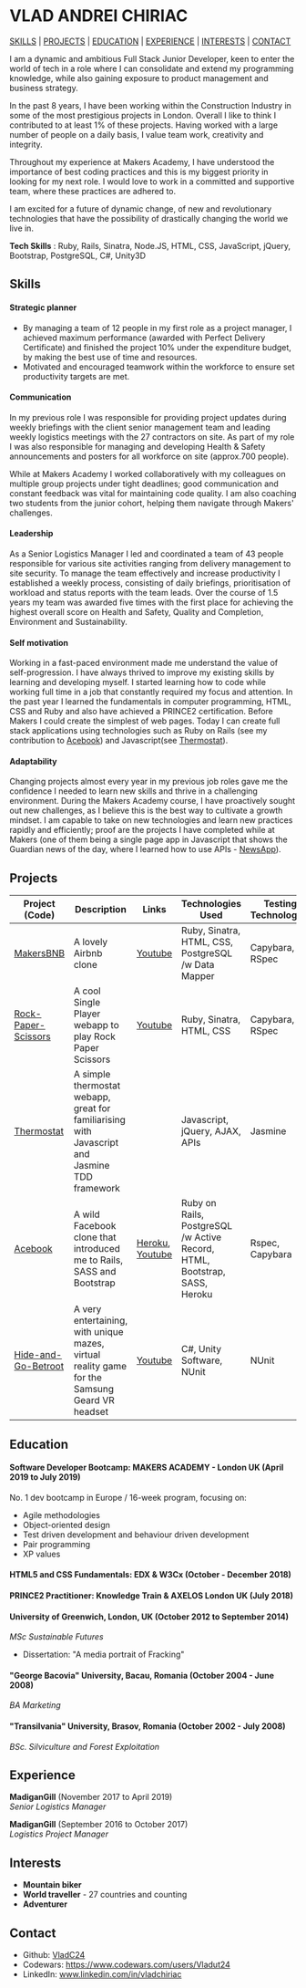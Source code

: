 # VLAD ANDREI CHIRIAC
[SKILLS](#Skills) | [PROJECTS](#Projects) | [EDUCATION](#Education) | [EXPERIENCE](#Experience) | [INTERESTS](#Interests) | [CONTACT](#Contact)

I am a dynamic and ambitious Full Stack Junior Developer, keen to enter the world of tech in a role where I can consolidate and extend my programming knowledge, while also gaining exposure to product management and business strategy. 

In the past 8 years, I have been working within the Construction Industry in some of the most prestigious projects in London. Overall I like to think I contributed to at least 1% of these projects. Having worked with a large number of people on a daily basis, I value team work, creativity and integrity.

Throughout my experience at Makers Academy, I have understood the importance of best coding practices and this is my biggest priority in looking for my next role.  I would love to work in a committed and supportive team, where these practices are adhered to. 
 
I am excited for a future of dynamic change, of new and revolutionary technologies that have the possibility of drastically changing the world we live in. 

__Tech Skills__ : Ruby, Rails, Sinatra, Node.JS, HTML, CSS, JavaScript, jQuery, Bootstrap, PostgreSQL, C#, Unity3D

## Skills

#### Strategic planner

* By managing a team of 12 people in my first role as a project manager, I achieved maximum performance (awarded with
Perfect Delivery Certificate) and finished the project 10% under the expenditure budget, by making
the best use of time and resources.
* Motivated and encouraged teamwork within the workforce to ensure set productivity targets are met.

#### Communication

In my previous role I was responsible for providing project updates during weekly briefings with the client senior management  team and leading weekly logistics meetings with the 27 contractors on site. As part of my role I was also responsible for managing and developing Health & Safety announcements and posters for all workforce on site (approx.700 people). 

While at Makers Academy I worked collaboratively with my colleagues on multiple group projects under tight deadlines; good communication and constant feedback was vital for maintaining code quality. I am also coaching two students from the junior cohort, helping them navigate through Makers' challenges.

#### Leadership

As a Senior Logistics Manager I led and coordinated a team of 43 people responsible for various site activities ranging from delivery management to site security. To manage the team effectively and increase productivity I established a weekly process, consisting of daily briefings, prioritisation of workload and status reports with the team leads. Over the course of 1.5 years my team was awarded five times with the first place for achieving the highest overall score on Health and Safety, Quality and Completion, Environment and Sustainability.

#### Self motivation

Working in a fast-paced environment made me understand the value of self-progression. I have always thrived to improve my existing skills by learning and developing myself. I started learning how to code while working full time in a job that constantly required my focus and attention. In the past year I learned the fundamentals in computer programming, HTML, CSS and Ruby and also have achieved a PRINCE2 certification. Before Makers I could create the simplest of web pages. Today I can create full stack applications using technologies such as Ruby on Rails (see my contribution to [Acebook](https://github.com/VladC24/acebook-d-railed)) and Javascript(see [Thermostat](https://github.com/VladC24/Thermostat)).

#### Adaptability

Changing projects almost every year in my previous job roles gave me the confidence I needed to learn new skills and thrive in a challenging environment.
During the Makers Academy course, I have proactively sought out new challenges, as I believe this is the best way to cultivate a growth mindset. I am capable to take on new technologies and learn new practices rapidly and efficiently; proof are the projects I have completed while at Makers (one of them being a single page app in Javascript that shows the Guardian news of the day, where I learned how to use APIs - [NewsApp](https://github.com/VladC24/news-summary-challenge/blob/master/README.md)).

## Projects
| Project (Code)| Description | Links | Technologies Used | Testing Technologies |
| --- | --- | --- | --- | --- |
|[MakersBNB](https://github.com/VladC24/MakersBNB) | A lovely Airbnb clone | [Youtube]() | Ruby, Sinatra, HTML, CSS, PostgreSQL /w Data Mapper | Capybara, RSpec|
|[Rock-Paper-Scissors](https://github.com/VladC24/rps-challenge) | A cool Single Player webapp to play Rock Paper Scissors | [Youtube](https://youtu.be/pB9EdEbQ-ms)| Ruby, Sinatra, HTML, CSS | Capybara, RSpec|
|[Thermostat](https://github.com/VladC24/Thermostat) | A simple thermostat webapp, great for familiarising with Javascript and Jasmine TDD framework | | Javascript, jQuery, AJAX, APIs | Jasmine|
|[Acebook](https://github.com/VladC24/acebook-d-railed) | A wild Facebook clone that introduced me to Rails, SASS and Bootstrap | [Heroku](https://acebook-d-railed.herokuapp.com), [Youtube](https://youtu.be/10WbGi4myl8) | Ruby on Rails, PostgreSQL /w Active Record, HTML, Bootstrap, SASS, Heroku | Rspec, Capybara|
|[Hide-and-Go-Betroot](https://github.com/VladC24/vr-hide-and-go-leek) | A very entertaining, with unique mazes, virtual reality game for the Samsung Geard VR headset | [Youtube](https://www.youtube.com/watch?v=iWKcLEZrZ1Q) | C#, Unity Software, NUnit | NUnit|

## Education

#### Software Developer Bootcamp: MAKERS ACADEMY - London UK (April 2019 to July 2019)
No. 1 dev bootcamp in Europe / 16-week program, focusing on:

* Agile methodologies
* Object-oriented design
* Test driven development and behaviour driven development
* Pair programming
* XP values

#### HTML5 and CSS Fundamentals: EDX & W3Cx (October - December 2018)

#### PRINCE2 Practitioner: Knowledge Train & AXELOS London UK (July 2018)

#### University of Greenwich, London, UK (October 2012 to September 2014) 
  *MSc Sustainable Futures*
- Dissertation: "A media portrait of Fracking"

#### "George Bacovia" University, Bacau, Romania (October 2004 - June 2008) 
  *BA Marketing*

#### "Transilvania" University, Brasov, Romania (October 2002 - July 2008) 
  *BSc. Silviculture and Forest Exploitation*
  
## Experience

**MadiganGill** (November 2017 to April 2019)    
*Senior Logistics Manager*  

**MadiganGill** (September 2016 to October 2017)   
*Logistics Project Manager* 

## Interests
* __Mountain biker__ 
* __World traveller__ - 27 countries and counting
* __Adventurer__

## Contact
* Github: [VladC24](https://github.com/VladC24)
* Codewars: https://www.codewars.com/users/Vladut24
* LinkedIn: www.linkedin.com/in/vladchiriac
